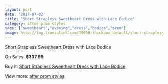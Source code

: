 ```yaml
---
layout: post
date: '2017-07-02'
title: "Short Strapless Sweetheart Dress with Lace Bodice"
category: after prom styles
tags: ["sweetheart","evening","dress","bodice","prom"]
image: http://img.transblink.com/15059-thickbox_default/short-strapless-sweetheart-dress-with-lace-bodice.jpg
---
```

Short Strapless Sweetheart Dress with Lace Bodice

On Sales: **$337.99**
<a href="https://www.transblink.com/en/after-prom-styles/4800-short-strapless-sweetheart-dress-with-lace-bodice.html"><amp-img layout="responsive" width="600" height="600" src="//img.transblink.com/15059-thickbox_default/short-strapless-sweetheart-dress-with-lace-bodice.jpg" alt="Short Strapless Sweetheart Dress with Lace Bodice 0" /></a>
<a href="https://www.transblink.com/en/after-prom-styles/4800-short-strapless-sweetheart-dress-with-lace-bodice.html"><amp-img layout="responsive" width="600" height="600" src="//img.transblink.com/15062-thickbox_default/short-strapless-sweetheart-dress-with-lace-bodice.jpg" alt="Short Strapless Sweetheart Dress with Lace Bodice 1" /></a>
<a href="https://www.transblink.com/en/after-prom-styles/4800-short-strapless-sweetheart-dress-with-lace-bodice.html"><amp-img layout="responsive" width="600" height="600" src="//img.transblink.com/15061-thickbox_default/short-strapless-sweetheart-dress-with-lace-bodice.jpg" alt="Short Strapless Sweetheart Dress with Lace Bodice 2" /></a>
<a href="https://www.transblink.com/en/after-prom-styles/4800-short-strapless-sweetheart-dress-with-lace-bodice.html"><amp-img layout="responsive" width="600" height="600" src="//img.transblink.com/15060-thickbox_default/short-strapless-sweetheart-dress-with-lace-bodice.jpg" alt="Short Strapless Sweetheart Dress with Lace Bodice 3" /></a>

Buy it: [Short Strapless Sweetheart Dress with Lace Bodice](https://www.transblink.com/en/after-prom-styles/4800-short-strapless-sweetheart-dress-with-lace-bodice.html "Short Strapless Sweetheart Dress with Lace Bodice")

View more: [after prom styles](https://www.transblink.com/en/55-after-prom-styles "after prom styles")